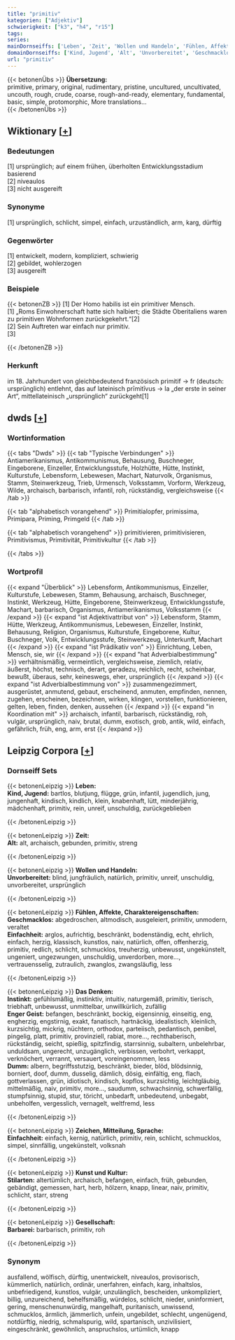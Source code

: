 ```yaml
---
title: "primitiv"
kategorien: ["Adjektiv"]
schwierigkeit: ["k3", "h4", "r15"]
tags:
series:
mainDornseiffs: ['Leben', 'Zeit', 'Wollen und Handeln', 'Fühlen, Affekte, Charaktereigenschaften', 'Das Denken', 'Zeichen, Mitteilung, Sprache', 'Kunst und Kultur', 'Gesellschaft']
domainDornseiffs: ['Kind, Jugend', 'Alt', 'Unvorbereitet', 'Geschmacklos', 'Einfachheit', 'Instinkt', 'Enger Geist', 'Dumm', 'Stilarten', 'Barbarei']
url: "primitiv"
---
```


{{< betonenÜbs >}}
**Übersetzung:**  
primitive, primary, original, rudimentary, pristine, uncultured, uncultivated, uncouth, rough, crude, coarse, rough-and-ready, elementary, fundamental, basic, simple, protomorphic, More translations...  
{{< /betonenÜbs >}}

## Wiktionary [[+](https://de.wiktionary.org/wiki/primitiv)]

### Bedeutungen
[1] ursprünglich; auf einem frühen, überholten Entwicklungsstadium basierend  
[2] niveaulos  
[3] nicht ausgereift  

### Synonyme
[1] ursprünglich, schlicht, simpel, einfach, urzuständlich, arm, karg, dürftig  

### Gegenwörter
[1] entwickelt, modern, kompliziert, schwierig  
[2] gebildet, wohlerzogen  
[3] ausgereift  

### Beispiele
{{< betonenZB >}}
[1] Der Homo habilis ist ein primitiver Mensch.  
[1] „Roms Einwohnerschaft hatte sich halbiert; die Städte Oberitaliens waren zu primitiven Wohnformen zurückgekehrt.“[2]  
[2] Sein Auftreten war einfach nur primitiv.  
[3]  

{{< /betonenZB >}}
### Herkunft
im 18. Jahrhundert von gleichbedeutend französisch primitif → fr (deutsch: ursprünglich) entlehnt, das auf lateinisch prīmitīvus → la „der erste in seiner Art“, mittellateinisch „ursprünglich“ zurückgeht[1]  



## dwds [[+](https://www.dwds.de/wb/primitiv)]

### Wortinformation
{{< tabs "Dwds" >}}
{{< tab "Typische Verbindungen" >}}
Antiamerikanismus, Antikommunismus, Behausung, Buschneger, Eingeborene, Einzeller, Entwicklungsstufe, Holzhütte, Hütte, Instinkt, Kulturstufe, Lebensform, Lebewesen, Machart, Naturvolk, Organismus, Stamm, Steinwerkzeug, Trieb, Urmensch, Volksstamm, Vorform, Werkzeug, Wilde, archaisch, barbarisch, infantil, roh, rückständig, vergleichsweise
{{< /tab >}}

{{< tab "alphabetisch vorangehend" >}}
Primitialopfer, primissima, Primipara, Priming, Primgeld
{{< /tab >}}

{{< tab "alphabetisch vorangehend" >}}
primitivieren, primitivisieren, Primitivismus, Primitivität, Primitivkultur
{{< /tab >}}

{{< /tabs >}}

### Wortprofil
{{< expand "Überblick" >}} Lebensform, Antikommunismus, Einzeller, Kulturstufe, Lebewesen, Stamm, Behausung, archaisch, Buschneger, Instinkt, Werkzeug, Hütte, Eingeborene, Steinwerkzeug, Entwicklungsstufe, Machart, barbarisch, Organismus, Antiamerikanismus, Volksstamm {{< /expand >}}
{{< expand "ist Adjektivattribut von" >}} Lebensform, Stamm, Hütte, Werkzeug, Antikommunismus, Lebewesen, Einzeller, Instinkt, Behausung, Religion, Organismus, Kulturstufe, Eingeborene, Kultur, Buschneger, Volk, Entwicklungsstufe, Steinwerkzeug, Unterkunft, Machart {{< /expand >}}
{{< expand "ist Prädikativ von" >}} Einrichtung, Leben, Mensch, sie, wir {{< /expand >}}
{{< expand "hat Adverbialbestimmung" >}} verhältnismäßig, vermeintlich, vergleichsweise, ziemlich, relativ, äußerst, höchst, technisch, derart, geradezu, reichlich, recht, scheinbar, bewußt, überaus, sehr, keineswegs, eher, ursprünglich {{< /expand >}}
{{< expand "ist Adverbialbestimmung von" >}} zusammengezimmert, ausgerüstet, anmutend, gebaut, erscheinend, anmuten, empfinden, nennen, zugehen, erscheinen, bezeichnen, wirken, klingen, vorstellen, funktionieren, gelten, leben, finden, denken, aussehen {{< /expand >}}
{{< expand "in Koordination mit" >}} archaisch, infantil, barbarisch, rückständig, roh, vulgär, ursprünglich, naiv, brutal, dumm, exotisch, grob, antik, wild, einfach, gefährlich, früh, eng, arm, erst {{< /expand >}}

## Leipzig Corpora [[+](https://corpora.uni-leipzig.de/en/res?word=primitiv&corpusId=deu_newscrawl-public_2018)]

### Dornseiff Sets
{{< betonenLeipzig >}}
**Leben:**  
**Kind, Jugend:** bartlos, blutjung, flügge, grün, infantil, jugendlich, jung, jungenhaft, kindisch, kindlich, klein, knabenhaft, lütt, minderjährig, mädchenhaft, primitiv, rein, unreif, unschuldig, zurückgeblieben  

{{< /betonenLeipzig >}}


{{< betonenLeipzig >}}
**Zeit:**  
**Alt:** alt, archaisch, gebunden, primitiv, streng  

{{< /betonenLeipzig >}}


{{< betonenLeipzig >}}
**Wollen und Handeln:**  
**Unvorbereitet:** blind, jungfräulich, natürlich, primitiv, unreif, unschuldig, unvorbereitet, ursprünglich  

{{< /betonenLeipzig >}}


{{< betonenLeipzig >}}
**Fühlen, Affekte, Charaktereigenschaften:**  
**Geschmacklos:** abgedroschen, altmodisch, ausgeleiert, primitiv, unmodern, veraltet  
**Einfachheit:** arglos, aufrichtig, beschränkt, bodenständig, echt, ehrlich, einfach, herzig, klassisch, kunstlos, naiv, natürlich, offen, offenherzig, primitiv, redlich, schlicht, schmucklos, treuherzig, unbewusst, ungekünstelt, ungeniert, ungezwungen, unschuldig, unverdorben, more..., vertrauensselig, zutraulich, zwanglos, zwangsläufig, less  

{{< /betonenLeipzig >}}


{{< betonenLeipzig >}}
**Das Denken:**  
**Instinkt:** gefühlsmäßig, instinktiv, intuitiv, naturgemäß, primitiv, tierisch, triebhaft, unbewusst, unmittelbar, unwillkürlich, zufällig  
**Enger Geist:** befangen, beschränkt, bockig, eigensinnig, einseitig, eng, engherzig, engstirnig, exakt, fanatisch, hartnäckig, idealistisch, kleinlich, kurzsichtig, mickrig, nüchtern, orthodox, parteiisch, pedantisch, penibel, pingelig, platt, primitiv, provinziell, rabiat, more..., rechthaberisch, rückständig, seicht, spießig, spitzfindig, starrsinnig, subaltern, unbelehrbar, unduldsam, ungerecht, unzugänglich, verbissen, verbohrt, verkappt, verknöchert, verrannt, versauert, voreingenommen, less  
**Dumm:** albern, begriffsstutzig, beschränkt, bieder, blöd, blödsinnig, borniert, doof, dumm, dusselig, dämlich, dösig, einfältig, eng, flach, gottverlassen, grün, idiotisch, kindisch, kopflos, kurzsichtig, leichtgläubig, mittelmäßig, naiv, primitiv, more..., saudumm, schwachsinnig, schwerfällig, stumpfsinnig, stupid, stur, töricht, unbedarft, unbedeutend, unbegabt, unbeholfen, vergesslich, vernagelt, weltfremd, less  

{{< /betonenLeipzig >}}


{{< betonenLeipzig >}}
**Zeichen, Mitteilung, Sprache:**  
**Einfachheit:** einfach, kernig, natürlich, primitiv, rein, schlicht, schmucklos, simpel, sinnfällig, ungekünstelt, volksnah  

{{< /betonenLeipzig >}}


{{< betonenLeipzig >}}
**Kunst und Kultur:**  
**Stilarten:** altertümlich, archaisch, befangen, einfach, früh, gebunden, gebändigt, gemessen, hart, herb, hölzern, knapp, linear, naiv, primitiv, schlicht, starr, streng  

{{< /betonenLeipzig >}}


{{< betonenLeipzig >}}
**Gesellschaft:**  
**Barbarei:** barbarisch, primitiv, roh  

{{< /betonenLeipzig >}}

### Synonym
ausfallend, wölfisch, dürftig, unentwickelt, niveaulos, provisorisch, kümmerlich, natürlich, ordinär, unerfahren, einfach, karg, inhaltslos, unbefriedigend, kunstlos, vulgär, unzulänglich, bescheiden, unkompliziert, billig, unzureichend, behelfsmäßig, würdelos, schlicht, nieder, uninformiert, gering, menschenunwürdig, mangelhaft, puritanisch, unwissend, schmucklos, ärmlich, jämmerlich, unfein, ungebildet, schlecht, ungenügend, notdürftig, niedrig, schmalspurig, wild, spartanisch, unzivilisiert, eingeschränkt, gewöhnlich, anspruchslos, urtümlich, knapp

